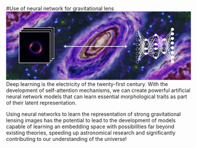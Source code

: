 
#Use of neural network for gravitational lens
<img src="header.png">
Deep learning is the electricity of the twenty-first century. With the development of self-attention mechanisms, we can create powerful artificial neural network models that can learn essential morphological traits as part of their latent representation.

Using neural networks to learn the representation of strong gravitational lensing images has the potential to lead to the development of models capable of learning an embedding space with possibilities far beyond existing theories, speeding up astronomical research and significantly contributing to our understanding of the universe!





